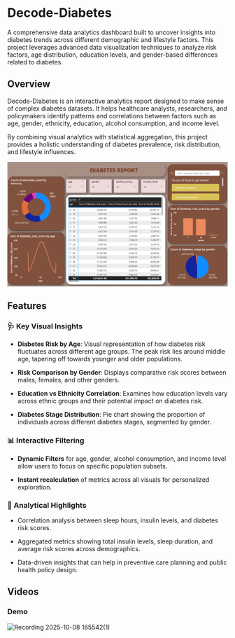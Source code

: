 # Decode-Diabetes

A comprehensive data analytics dashboard built to uncover insights into diabetes trends across different demographic and lifestyle factors. This project leverages advanced data visualization techniques to analyze risk factors, age distribution, education levels, and gender-based differences related to diabetes.

## Overview
Decode-Diabetes is an interactive analytics report designed to make sense of complex diabetes datasets. It helps healthcare analysts, researchers, and policymakers identify patterns and correlations between factors such as age, gender, ethnicity, education, alcohol consumption, and income level.

By combining visual analytics with statistical aggregation, this project provides a holistic understanding of diabetes prevalence, risk distribution, and lifestyle influences.

<img src="dashboard.png"/>

## Features

### 🩺 Key Visual Insights
- **Diabetes Risk by Age**: Visual representation of how diabetes risk fluctuates across different age groups. The peak risk lies around middle age, tapering off towards younger and older populations.

- **Risk Comparison by Gender**: Displays comparative risk scores between males, females, and other genders.

- **Education vs Ethnicity Correlation**: Examines how education levels vary across ethnic groups and their potential impact on diabetes risk.

- **Diabetes Stage Distribution**: Pie chart showing the proportion of individuals across different diabetes stages, segmented by gender.

### 📊 Interactive Filtering
- **Dynamic Filters** for age, gender, alcohol consumption, and income level allow users to focus on specific population subsets.

- **Instant recalculation** of metrics across all visuals for personalized exploration.

### 🧠 Analytical Highlights
- Correlation analysis between sleep hours, insulin levels, and diabetes risk scores.

- Aggregated metrics showing total insulin levels, sleep duration, and average risk scores across demographics.

- Data-driven insights that can help in preventive care planning and public health policy design.

## Videos
### Demo

![Recording 2025-10-08 165542(1)](https://github.com/user-attachments/assets/fd0542e7-a1de-455c-8752-04da23135070)

